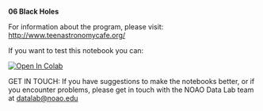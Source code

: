 **06 Black Holes**

For information about the program, please visit: http://www.teenastronomycafe.org/

If you want to test this notebook you can: 

[![Open In Colab](https://colab.research.google.com/assets/colab-badge.svg)](https://colab.research.google.com/github/noaodatalab/notebooks-latest/blob/master/06_EPO/e-TeenAstronomyCafe/06_Black_Holes/Black_Holes.ipynb)

GET IN TOUCH: If you have suggestions to make the notebooks better, or if you encounter problems, please get in touch with the NOAO Data Lab team at datalab@noao.edu


